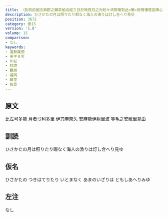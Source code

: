 ```yaml
---
title: （到筑前國志麻郡之韓亭舶泊經三日於時夜月之光皎々流照奄對此<華>旅情悽噎各陳心緒聊以裁歌六首）
description: ひさかたの月は照りたり暇なく海人の漁りは灯し合へり見ゆ
position: 3672
category: 巻15
version: '1.0'
volume: 15
comparison:
- なし
keywords:
- 遣新羅使
- 天平８年
- 年紀
- 枕詞
- 羈旅
- 福岡
- 韓亭
- 叙景
---
```


## 原文

比左可多能 月者弖利多里 伊刀麻奈久 安麻能伊射里波 等毛之安敝里見由

## 訓読

ひさかたの月は照りたり暇なく海人の漁りは灯し合へり見ゆ

## 仮名

ひさかたの つきはてりたり いとまなく あまのいざりは ともしあへりみゆ

## 左注

なし
